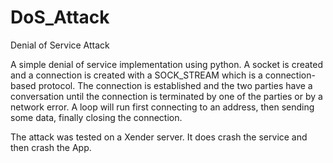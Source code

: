 # DoS_Attack
Denial of Service Attack   

A simple denial of service implementation using python.
A socket is created and a connection is created with a SOCK_STREAM which is a connection-based protocol. 
The connection is established and the two parties have a conversation until the connection is terminated
by one of the parties or by a network error. 
A loop will run first connecting to an address, then sending some data, finally closing the connection.

The attack was tested on a Xender server. It does crash the service and then crash the App.
